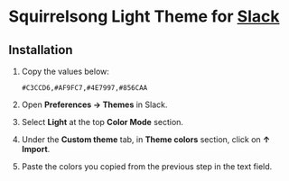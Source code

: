 # Squirrelsong Light Theme for [Slack](https://slack.com/)

## Installation

1. Copy the values below:

    ```
    #C3CCD6,#AF9FC7,#4E7997,#856CAA
    ```

2. Open **Preferences → Themes** in Slack.
3. Select **Light** at the top **Color Mode** section.
4. Under the **Custom theme** tab, in **Theme colors** section, click on **↑ Import**.
5. Paste the colors you copied from the previous step in the text field.
